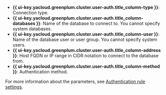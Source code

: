 * **{{ ui-key.yacloud.greenplum.cluster.user-auth.title_column-type }}**: Connection type.
* **{{ ui-key.yacloud.greenplum.cluster.user-auth.title_column-databases }}**: Name of the database to connect to. You cannot specify system databases.
* **{{ ui-key.yacloud.greenplum.cluster.user-auth.title_column-user }}**: Name of the database user or user group. You cannot specify system users.
* **{{ ui-key.yacloud.greenplum.cluster.user-auth.title_column-address }}**: Host FQDN or IP range in CIDR notation to connect to the database from.
* **{{ ui-key.yacloud.greenplum.cluster.user-auth.title_column-method }}**: Authentication method.

For more information about the parameters, see [Authentication rule settings](../../../managed-greenplum/concepts/user-authentication.md#auth-settings).
